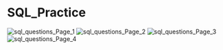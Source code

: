 # SQL_Practice


![sql_questions_Page_1](https://user-images.githubusercontent.com/111064486/217340342-badbec4e-1e55-404b-aeb2-3892f8ca57eb.png)
![sql_questions_Page_2](https://user-images.githubusercontent.com/111064486/217340348-78254ed9-847f-4d9d-8ceb-1c085f0a9be4.png)
![sql_questions_Page_3](https://user-images.githubusercontent.com/111064486/217340355-3141b383-5657-4203-b920-c9a75e4d5fab.png)
![sql_questions_Page_4](https://user-images.githubusercontent.com/111064486/217340359-a35b4ef2-1812-43a2-863e-6224bb3c7140.png)
